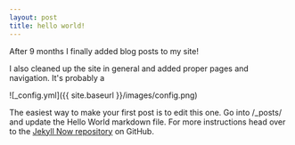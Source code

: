 ```yaml
---
layout: post
title: hello world!
---
```

After 9 months I finally added blog posts to my site!

I also cleaned up the site in general and added proper pages and navigation. It's probably a  

![_config.yml]({{ site.baseurl }}/images/config.png)

The easiest way to make your first post is to edit this one. Go into /_posts/ and update the Hello World markdown file. For more instructions head over to the [Jekyll Now repository](https://github.com/barryclark/jekyll-now) on GitHub.